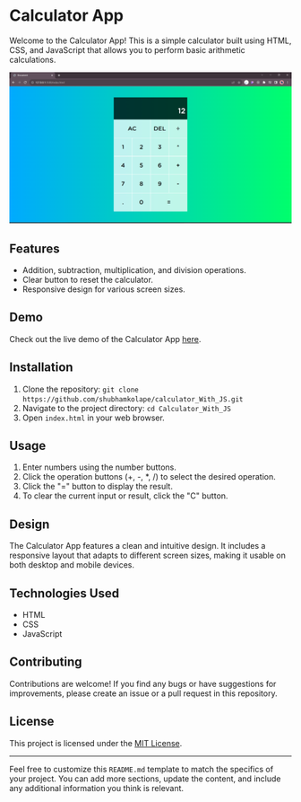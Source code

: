 # Calculator App

Welcome to the Calculator App! This is a simple calculator built using HTML, CSS, and JavaScript that allows you to perform basic arithmetic calculations.

![Calculator App Screenshot](calculater_image.png)

## Features

- Addition, subtraction, multiplication, and division operations.
- Clear button to reset the calculator.
- Responsive design for various screen sizes.

## Demo

Check out the live demo of the Calculator App [here](https://helpful-sable-f49fa8.netlify.app/).

## Installation

1. Clone the repository: `git clone https://github.com/shubhamkolape/calculator_With_JS.git`
2. Navigate to the project directory: `cd Calculator_With_JS`
3. Open `index.html` in your web browser.

## Usage

1. Enter numbers using the number buttons.
2. Click the operation buttons (+, -, *, /) to select the desired operation.
3. Click the "=" button to display the result.
4. To clear the current input or result, click the "C" button.

## Design

The Calculator App features a clean and intuitive design. It includes a responsive layout that adapts to different screen sizes, making it usable on both desktop and mobile devices.

## Technologies Used

- HTML
- CSS
- JavaScript

## Contributing

Contributions are welcome! If you find any bugs or have suggestions for improvements, please create an issue or a pull request in this repository.

## License

This project is licensed under the [MIT License](LICENSE).

---

Feel free to customize this `README.md` template to match the specifics of your project. You can add more sections, update the content, and include any additional information you think is relevant.
